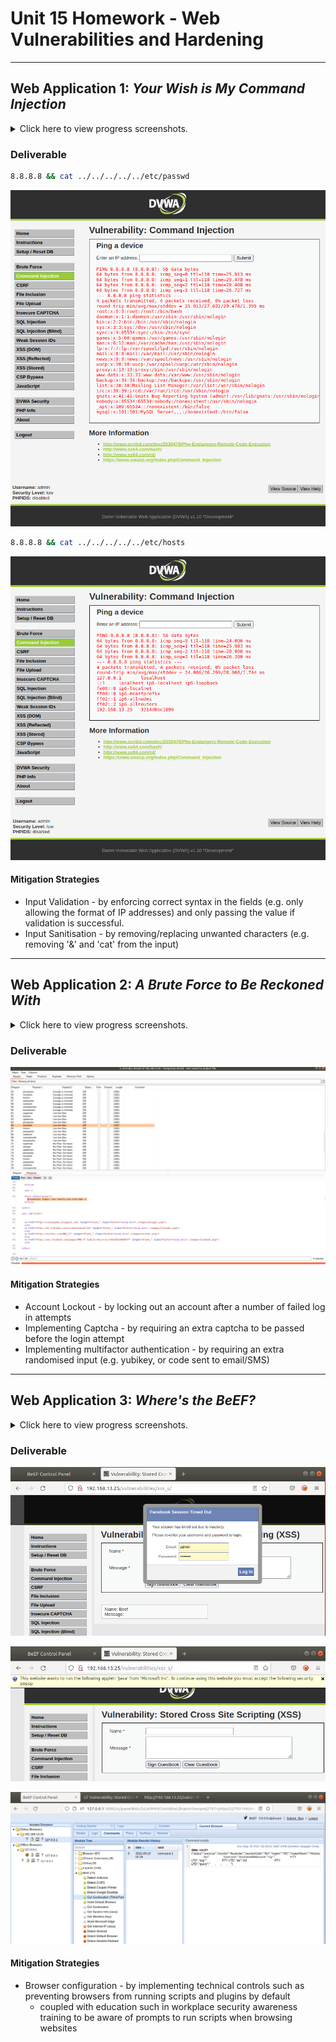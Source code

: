 # Unit 15 Homework - Web Vulnerabilities and Hardening

---
## Web Application 1: *Your Wish is My Command Injection*
<details>
<summary> Click here to view progress screenshots. </summary>

![Part 1 - Step 2](./Images/1.2.png)

![Part 1 - Step 3](./Images/1.3.png)

</details>

### Deliverable
```bash
8.8.8.8 && cat ../../../../../etc/passwd
```
![/etc/passwd](./Images/1.4.passwd.png)

```bash
8.8.8.8 && cat ../../../../../etc/hosts
```
![/etc/hosts](./Images/1.4.hosts.png)

#### Mitigation Strategies
- Input Validation - by enforcing correct syntax in the fields (e.g. only allowing the format of IP addresses) and only passing the value if validation is successful.
- Input Sanitisation - by removing/replacing unwanted characters (e.g. removing '&' and 'cat' from the input)

---
## Web Application 2: *A Brute Force to Be Reckoned With*
<details>
<summary> Click here to view progress screenshots. </summary>

![Progress](./Images/2.1.png)

![Progress](./Images/2.2.png)

![Progress](./Images/2.3.png)

![Progress](./Images/2.4.png)

![Progress](./Images/2.5.png)

</details>

### Deliverable
![Success](./Images/2.6.successful.png)

#### Mitigation Strategies
- Account Lockout - by locking out an account after a number of failed log in attempts
- Implementing Captcha - by requiring an extra captcha to be passed before the login attempt
- Implementing multifactor authentication - by requiring an extra randomised input (e.g. yubikey, or code sent to email/SMS)

---
## Web Application 3: *Where's the BeEF?*
<details>
<summary> Click here to view progress screenshots. </summary>

![Hooked](./Images/3.3.hooked.png)

![Exploits](./Images/3.3.exploits.png)

![Google Phishing](./Images/3.4.googlephishing.png)

![Google Page](./Images/3.4.googlepage.png)

![Beef Command](./Images/3.4.command.png)

![Beef Post](./Images/3.5.post.png)

![Page Source for post](./Images/3.5.pagesource.png)

![Beef Control](./Images/3.5.postbeef.png)

</details>

### Deliverable

![Pretty Theft](./Images/3.5.prettytheft.png)

![Fake Notification Bar](./Images/3.5.fakenotificationbar.png)

![Get Geolocation (Third Party)](./Images/3.5.getgeolocation.thirdparty.png)

#### Mitigation Strategies
- Browser configuration - by implementing technical controls such as preventing browsers from running scripts and plugins by default
    - coupled with education such in workplace security awareness training to be aware of prompts to run scripts when browsing websites